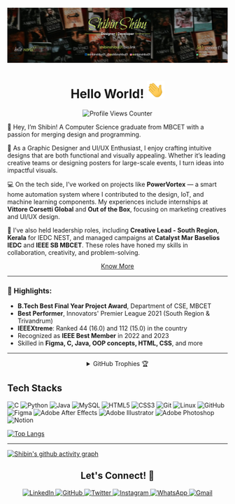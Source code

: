 <p align="center">
  <img src="Git-Banner-new.png" alt="GitHub Banner">
</p>

<h1 align="center">Hello World! <img src="https://raw.githubusercontent.com/ABSphreak/ABSphreak/master/gifs/Hi.gif" width="40"></h1>

<p align="center">
  <img src="https://komarev.com/ghpvc/?username=shibinshibu01&theme=blue-green" alt="Profile Views Counter">
</p>

<p>👋 Hey, I’m Shibin! A Computer Science graduate from MBCET with a passion for merging design and programming.</p>

<p>🎨 As a Graphic Designer and UI/UX Enthusiast, I enjoy crafting intuitive designs that are both functional and visually appealing. Whether it’s leading creative teams or designing posters for large-scale events, I turn ideas into impactful visuals.</p>

<p>💻 On the tech side, I’ve worked on projects like <b>PowerVortex</b> — a smart home automation system where I contributed to the design, IoT, and machine learning components. My experiences include internships at <b>Vittore Corsetti Global</b> and <b>Out of the Box</b>, focusing on marketing creatives and UI/UX design.</p>

<p>🚀 I’ve also held leadership roles, including <b>Creative Lead - South Region, Kerala</b> for IEDC NEST, and managed campaigns at <b>Catalyst Mar Baselios IEDC</b> and <b>IEEE SB MBCET</b>. These roles have honed my skills in collaboration, creativity, and problem-solving.</p>

<p align="center">
  <a href="https://shibinshibu01.bio.link/" target="_blank">Know More</a>
</p>

---

### 🌟 Highlights:

- **B.Tech Best Final Year Project Award**, Department of CSE, MBCET  
- **Best Performer**, Innovators' Premier League 2021 (South Region & Trivandrum)  
- **IEEEXtreme**: Ranked 44 (16.0) and 112 (15.0) in the country  
- Recognized as **IEEE Best Member** in 2022 and 2023  
- Skilled in **Figma, C, Java, OOP concepts, HTML, CSS**, and more  

---
<details align="center">
  <summary>GitHub Trophies 🏆</summary>
<p align="center">
  <a href="https://github.com/ryo-ma/github-profile-trophy" target="_blank">
    <img src="https://github-profile-trophy.vercel.app/?username=shibinshibu01&theme=gruvbox"/>
  </a>
</p>
</details>

<h2>Tech Stacks</h2>
<p>
    <img src="https://img.shields.io/badge/c-%2300599C.svg?style=for-the-badge&logo=c&logoColor=white" alt="C" height="40"/> 
    <img src="https://img.shields.io/badge/python-3670A0?style=for-the-badge&logo=python&logoColor=ffdd54" alt="Python" height="40"/> 
    <img src="https://img.shields.io/badge/java-%23ED8B00.svg?style=for-the-badge&logo=java&logoColor=white" alt="Java" height="40"/> 
    <img src="https://img.shields.io/badge/mysql-%2300f.svg?style=for-the-badge&logo=mysql&logoColor=white" alt="MySQL" height="40"/> 
    <img src="https://img.shields.io/badge/html5-%23E34F26.svg?style=for-the-badge&logo=html5&logoColor=white" alt="HTML5" height="40"/> 
    <img src="https://img.shields.io/badge/css3-%231572B6.svg?style=for-the-badge&logo=css3&logoColor=white" alt="CSS3" height="40"/> 
    <img src="https://img.shields.io/badge/Git-fc6d26?style=for-the-badge&logo=git&logoColor=white" alt="Git" height="40"/> 
    <img src="https://img.shields.io/badge/Linux-FCC624?style=for-the-badge&logo=linux&logoColor=black" alt="Linux" height="40"/> 
    <img src="https://img.shields.io/badge/GitHub-%23121011.svg?style=for-the-badge&logo=github&logoColor=white" alt="GitHub" height="40"/> 
    <img src="https://img.shields.io/badge/figma-%23F24E1E.svg?style=for-the-badge&logo=figma&logoColor=white" alt="Figma" height="40"/> 
    <img src="https://img.shields.io/badge/Adobe%20After%20Effects-9999FF.svg?style=for-the-badge&logo=Adobe%20After%20Effects&logoColor=white" alt="Adobe After Effects" height="40"/> 
    <img src="https://img.shields.io/badge/adobeillustrator-%23FF9A00.svg?style=for-the-badge&logo=adobeillustrator&logoColor=white" alt="Adobe Illustrator" height="40"/> 
    <img src="https://img.shields.io/badge/Adobe%20Photoshop-31A8FF.svg?style=for-the-badge&logo=Adobe%20Photoshop&logoColor=white" alt="Adobe Photoshop" height="40"/> 
    <img src="https://img.shields.io/badge/Notion-%23000000.svg?style=for-the-badge&logo=notion&logoColor=white" alt="Notion" height="40"/>
</p>

[![Top Langs](https://github-readme-stats.vercel.app/api/top-langs/?username=shibinshibu01&theme=gruvbox)](https://github.com/shibinshibu01)

---
[![Shibin's github activity graph](https://github-readme-activity-graph.vercel.app/graph?username=shibinshibu01&theme=gruvbox)](https://github.com/ashutosh00710/github-readme-activity-graph)

<h2 align="center">Let's Connect! 🤝</h2>
<p align="center">
    <a href="https://linkedin.com/in/shibinshibu01" target="_blank">
      <img alt="LinkedIn" src="https://img.shields.io/badge/LinkedIn-%230077B5.svg?&style=for-the-badge&logo=linkedin&logoColor=white">
    </a>
    <a href="https://github.com/shibinshibu01" target="_blank">
      <img alt="GitHub" src="https://img.shields.io/badge/GitHub-%23121011.svg?&style=for-the-badge&logo=github&logoColor=white">
    </a>
    <a href="https://twitter.com/shibinshibu01" target="_blank">
      <img alt="Twitter" src="https://img.shields.io/badge/Twitter-%231DA1F2.svg?&style=for-the-badge&logo=twitter&logoColor=white">
    </a>
    <a href="https://instagram.com/shibinshibu01" target="_blank">
      <img alt="Instagram" src="https://img.shields.io/badge/Instagram-E4405F.svg?&style=for-the-badge&logo=instagram&logoColor=white">
    </a>
    <a href="https://wa.me/+917736058923" target="_blank">
      <img alt="WhatsApp" src="https://img.shields.io/badge/WhatsApp-25D366.svg?&style=for-the-badge&logo=whatsapp&logoColor=white">
    </a>
    <a href="mailto:shibinsb01@gmail.com">
      <img alt="Gmail" src="https://img.shields.io/badge/Gmail-D14836?style=for-the-badge&logo=gmail&logoColor=white">
    </a>
</p>
